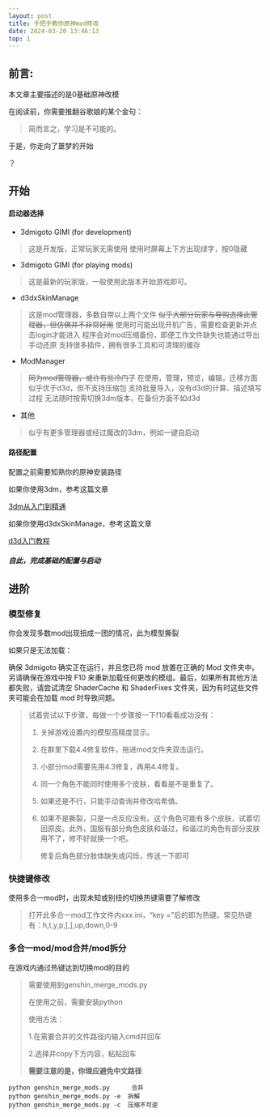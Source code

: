 ```yaml
---
layout: post
title: 手把手教你原神mod修改
date: 2024-03-20 13:46:13
top: 1
---
```


## 前言:

本文章主要描述的是0基础原神改模

在阅读前，你需要推翻谷歌娘的某个金句：

> 简而言之，学习是不可能的。

于是，你走向了噩梦的开始

？



## 开始

#### 启动器选择

- 3dmigoto GIMI (for development)
> 这是开发版，正常玩家无需使用
> 使用时屏幕上下方出现绿字，按0隐藏


-  3dmigoto GIMI (for playing mods)
> 这是最新的玩家版，一般使用此版本开始游戏即可。


- d3dxSkinManage
> 这是mod管理器，多数自带以上两个文件
> ~~似乎大部分玩家与导购选择此管理器，但仿佛并不非常好用~~
> 使用时可能出现开机广告，需要检查更新并点击login才能进入
> 程序会对mod压缩备份，即便工作文件缺失也能通过导出手动还原
> 支持很多插件，拥有很多工具和可清理的缓存


- ModManager
> ~~同为mod管理器，或许有些冷门了~~
> 在使用，管理，预览，编辑，迁移方面似乎优于d3d，但不支持压缩包
> 支持批量导入，没有d3d的计算、描述填写过程
> 无法随时按需切换3dm版本，在备份方面不如d3d


- 其他
> 似乎有更多管理器或经过魔改的3dm，例如一键自启动



#### 路径配置

配置之前需要知熟你的原神安装路径

如果你使用3dm，参考这篇文章

[3dm从入门到精通](https://shiroka.top/posts/9528)

如果你使用d3dxSkinManage，参考这篇文章

[d3d入门教程](https://shiroka.top/posts/d3d)

##### 自此，完成基础的配置与启动




## 进阶

### 模型修复

你会发现多数mod出现扭成一团的情况，此为模型撕裂

如果只是无法加载：

确保 3dmigoto 确实正在运行，并且您已将 mod 放置在正确的 Mod 文件夹中。另请确保在游戏中按 F10 来重新加载任何更改的模组。最后，如果所有其他方法都失败，请尝试清空 ShaderCache 和 ShaderFixes 文件夹，因为有时这些文件夹可能会在加载 mod 时导致问题。

> 试着尝试以下步骤，每做一个步骤按一下f10看看成功没有：
>
> 1. 关掉游戏设置内的模型高精度显示。
>
> 2. 在群里下载4.4修复软件，拖进mod文件夹双击运行。
>
> 3. 小部分mod需要先用4.3修复，再用4.4修复。
>
> 4. 同一个角色不能同时使用多个皮肤，看看是不是重复了。
>
> 5. 如果还是不行，只能手动查询并修改哈希值。
>
> 6. 如果不是撕裂，只是一点反应没有。这个角色可能有多个皮肤，试着切回原皮。此外，国服有部分角色皮肤和谐过，和谐过的角色有部分皮肤用不了，修不好就换一个吧。
>
>    <p class="red">修复后角色部分肢体缺失或闪烁，传送一下即可</p>

### 快捷键修改

使用多合一mod时，出现未知或别扭的切换热键需要了解修改

> 打开此多合一mod工作文件内xxx.ini，“key =”后的即为热键。常见热键有：h,t,y,p,[,],up,down,0-9

### 多合一mod/mod合并/mod拆分

在游戏内通过热键达到切换mod的目的

> 需要使用到genshin_merge_mods.py
>
> 在使用之前，需要安装python
>
> 使用方法：
>
> 1.在需要合并的文件路径内输入cmd并回车
>
> 2.选择并copy下方内容，粘贴回车
>
> **需要注意的是，你理应避免中文路径**

```
python genshin_merge_mods.py      合并
python genshin_merge_mods.py -e  拆解
python genshin_merge_mods.py -c  压缩不可逆
```


